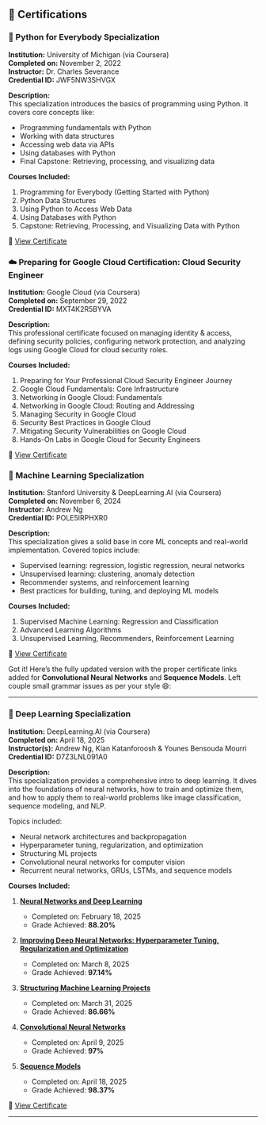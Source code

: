 

## 📜 Certifications

### 🐍 Python for Everybody Specialization  
**Institution:** University of Michigan (via Coursera)  
**Completed on:** November 2, 2022  
**Instructor:** Dr. Charles Severance  
**Credential ID:** JWF5NW3SHVGX  

**Description:**  
This specialization introduces the basics of programming using Python. It covers core concepts like:  
- Programming fundamentals with Python  
- Working with data structures  
- Accessing web data via APIs  
- Using databases with Python  
- Final Capstone: Retrieving, processing, and visualizing data  

**Courses Included:**  
1. Programming for Everybody (Getting Started with Python)  
2. Python Data Structures  
3. Using Python to Access Web Data  
4. Using Databases with Python  
5. Capstone: Retrieving, Processing, and Visualizing Data with Python  

📄 [View Certificate](https://www.coursera.org/account/accomplishments/specialization/certificate/JWF5NW3SHVGX)


### ☁️ Preparing for Google Cloud Certification: Cloud Security Engineer  
**Institution:** Google Cloud (via Coursera)  
**Completed on:** September 29, 2022  
**Credential ID:** MXT4K2R5BYVA  

**Description:**  
This professional certificate focused on managing identity & access, defining security policies, configuring network protection, and analyzing logs using Google Cloud for cloud security roles.

**Courses Included:**  
1. Preparing for Your Professional Cloud Security Engineer Journey  
2. Google Cloud Fundamentals: Core Infrastructure  
3. Networking in Google Cloud: Fundamentals  
4. Networking in Google Cloud: Routing and Addressing  
5. Managing Security in Google Cloud  
6. Security Best Practices in Google Cloud  
7. Mitigating Security Vulnerabilities on Google Cloud  
8. Hands-On Labs in Google Cloud for Security Engineers  

📄 [View Certificate](https://www.coursera.org/account/accomplishments/specialization/certificate/MXT4K2R5BYYA)


### 🤖 Machine Learning Specialization  
**Institution:** Stanford University & DeepLearning.AI (via Coursera)  
**Completed on:** November 6, 2024  
**Instructor:** Andrew Ng  
**Credential ID:** POLE5IRPHXR0  

**Description:**  
This specialization gives a solid base in core ML concepts and real-world implementation. Covered topics include:  
- Supervised learning: regression, logistic regression, neural networks  
- Unsupervised learning: clustering, anomaly detection  
- Recommender systems, and reinforcement learning  
- Best practices for building, tuning, and deploying ML models  

**Courses Included:**  
1. Supervised Machine Learning: Regression and Classification  
2. Advanced Learning Algorithms  
3. Unsupervised Learning, Recommenders, Reinforcement Learning  

📄 [View Certificate](https://www.coursera.org/account/accomplishments/specialization/certificate/MXT4K2R5BYYA)


Got it! Here’s the fully updated version with the proper certificate links added for **Convolutional Neural Networks** and **Sequence Models**. Left couple small grammar issues as per your style 😄:

---




### 🧠 Deep Learning Specialization  
**Institution:** DeepLearning.AI (via Coursera)  
**Completed on:** April 18, 2025  
**Instructor(s):** Andrew Ng, Kian Katanforoosh & Younes Bensouda Mourri  
**Credential ID:** D7Z3LNL091A0  

**Description:**  
This specialization provides a comprehensive intro to deep learning. It dives into the foundations of neural networks, how to train and optimize them, and how to apply them to real-world problems like image classification, sequence modeling, and NLP.  

Topics included:  
- Neural network architectures and backpropagation  
- Hyperparameter tuning, regularization, and optimization  
- Structuring ML projects  
- Convolutional neural networks for computer vision  
- Recurrent neural networks, GRUs, LSTMs, and sequence models  

**Courses Included:**  
1. **[Neural Networks and Deep Learning](https://www.coursera.org/account/accomplishments/certificate/VDZST45COS4C)**  
   - Completed on: February 18, 2025  
   - Grade Achieved: **88.20%**  

2. **[Improving Deep Neural Networks: Hyperparameter Tuning, Regularization and Optimization](https://www.coursera.org/account/accomplishments/certificate/R1GSY85A6W7D)**  
   - Completed on: March 8, 2025  
   - Grade Achieved: **97.14%**  

3. **[Structuring Machine Learning Projects](https://www.coursera.org/account/accomplishments/certificate/R1GSY85A6W7D)**  
   - Completed on: March 31, 2025  
   - Grade Achieved: **86.66%**  

4. **[Convolutional Neural Networks](https://www.coursera.org/account/accomplishments/certificate/ONBGAC6FF69M)**  
   - Completed on: April 9, 2025  
   - Grade Achieved: **97%**  

5. **[Sequence Models](https://www.coursera.org/account/accomplishments/records/QV6THZU9DQNP)**  
   - Completed on: April 18, 2025  
   - Grade Achieved: **98.37%**  

📄 [View Certificate](https://www.coursera.org/account/accomplishments/specialization/D7Z3LNL091A0)

---

